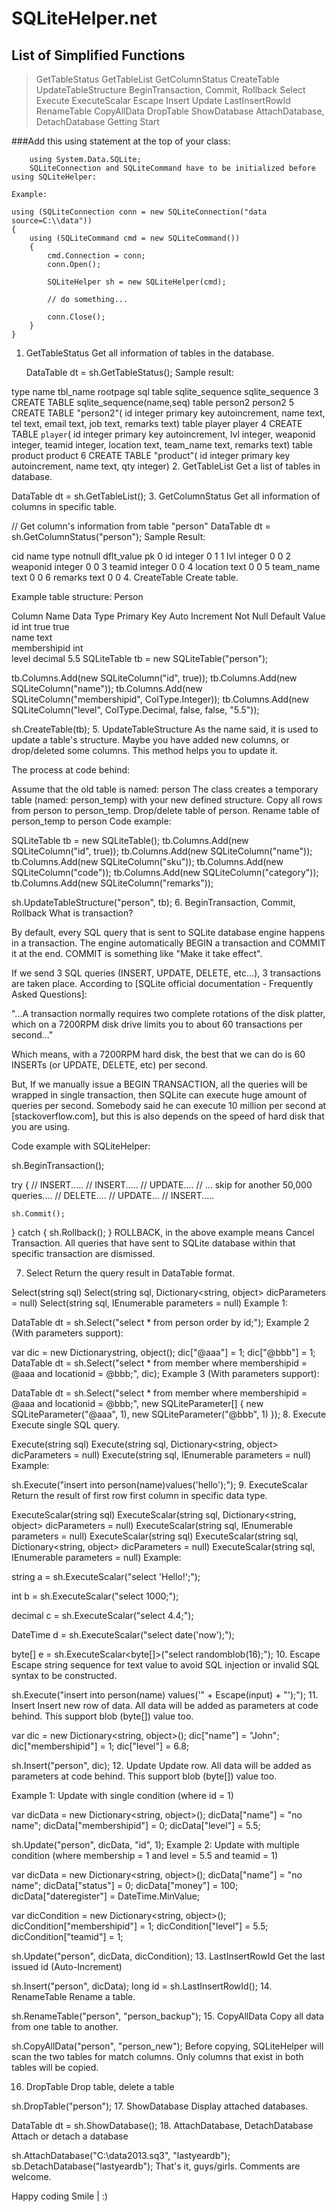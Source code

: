 # SQLiteHelper.net
## List of Simplified Functions
>GetTableStatus
>GetTableList
>GetColumnStatus
>CreateTable
>UpdateTableStructure
>BeginTransaction, Commit, Rollback
>Select
>Execute
>ExecuteScalar
>Escape
>Insert
>Update
>LastInsertRowId
>RenameTable
>CopyAllData
>DropTable
>ShowDatabase
>AttachDatabase, DetachDatabase
>Getting Start

###Add this using statement at the top of your class:

        using System.Data.SQLite;
        SQLiteConnection and SQLiteCommand have to be initialized before using SQLiteHelper:

    Example:

    using (SQLiteConnection conn = new SQLiteConnection("data source=C:\\data"))
    {
        using (SQLiteCommand cmd = new SQLiteCommand())
        {
            cmd.Connection = conn;
            conn.Open();
 
            SQLiteHelper sh = new SQLiteHelper(cmd);
 
            // do something...

            conn.Close();
        }
    }

1. GetTableStatus
    Get all information of tables in the database.

    DataTable dt = sh.GetTableStatus();
    Sample result:

type	name	tbl_name	rootpage	sql
table	sqlite_sequence	sqlite_sequence	3	CREATE TABLE sqlite_sequence(name,seq)
table	person2	person2	5	CREATE TABLE "person2"(
id integer primary key autoincrement,
name text,
tel text,
email text,
job text,
remarks text)
table	player	player	4	CREATE TABLE `player`(
id integer primary key autoincrement,
lvl integer,
weaponid integer,
teamid integer,
location text,
team_name text,
remarks text)
table	product	product	6	CREATE TABLE "product"(
id integer primary key autoincrement,
name text,
qty integer)
2. GetTableList
Get a list of tables in database.

DataTable dt = sh.GetTableList();
3. GetColumnStatus
Get all information of columns in specific table.

// Get column's information from table "person"
DataTable dt = sh.GetColumnStatus("person");
Sample Result:

cid	name	type	notnull	dflt_value	pk
0	id	integer	0	 	1
1	lvl	integer	0	 	0
2	weaponid	integer	0	 	0
3	teamid	integer	0	 	0
4	location	text	0	 	0
5	team_name	text	0	 	0
6	remarks	text	0	 	0
4. CreateTable
Create table.

Example table structure: Person

Column Name	Data Type	Primary Key	Auto Increment	Not Null	Default Value
id	int	true	true	 	 
name	text	 	 	 	 
membershipid	int	 	 	 	 
level	decimal	 	 	 	5.5
SQLiteTable tb = new SQLiteTable("person");
 
tb.Columns.Add(new SQLiteColumn("id", true));
tb.Columns.Add(new SQLiteColumn("name"));
tb.Columns.Add(new SQLiteColumn("membershipid", ColType.Integer));
tb.Columns.Add(new SQLiteColumn("level", ColType.Decimal, false, false, "5.5"));
 
sh.CreateTable(tb);
5. UpdateTableStructure
As the name said, it is used to update a table's structure. Maybe you have added new columns, or drop/deleted some columns. This method helps you to update it.

The process at code behind:

Assume that the old table is named: person
The class creates a temporary table (named: person_temp) with your new defined structure.
Copy all rows from person to person_temp.
Drop/delete table of person.
Rename table of person_temp to person
Code example:

SQLiteTable tb = new SQLiteTable();
tb.Columns.Add(new SQLiteColumn("id", true));
tb.Columns.Add(new SQLiteColumn("name"));
tb.Columns.Add(new SQLiteColumn("sku"));
tb.Columns.Add(new SQLiteColumn("code"));
tb.Columns.Add(new SQLiteColumn("category"));
tb.Columns.Add(new SQLiteColumn("remarks"));

sh.UpdateTableStructure("person", tb);
6. BeginTransaction, Commit, Rollback
What is transaction?

By default, every SQL query that is sent to SQLite database engine happens in a transaction. The engine automatically BEGIN a transaction and COMMIT it at the end. COMMIT is something like "Make it take effect".

If we send 3 SQL queries (INSERT, UPDATE, DELETE, etc...), 3 transactions are taken place. According to [SQLite official documentation - Frequently Asked Questions]:

"...A transaction normally requires two complete rotations of the disk platter, which on a 7200RPM disk drive limits you to about 60 transactions per second..."

Which means, with a 7200RPM hard disk, the best that we can do is 60 INSERTs (or UPDATE, DELETE, etc) per second.

But, If we manually issue a BEGIN TRANSACTION, all the queries will be wrapped in single transaction, then SQLite can execute huge amount of queries per second. Somebody said he can execute 10 million per second at [stackoverflow.com], but this is also depends on the speed of hard disk that you are using.

Code example with SQLiteHelper:

sh.BeginTransaction();
 
try
{
    // INSERT.....
    // INSERT.....
    // UPDATE....
    // ... skip for another 50,000 queries....
    // DELETE....
    // UPDATE...
    // INSERT.....

    sh.Commit();
}
catch
{
    sh.Rollback();
}
ROLLBACK, in the above example means Cancel Transaction. All queries that have sent to SQLite database within that specific transaction are dismissed.

7. Select
Return the query result in DataTable format.

Select(string sql)
Select(string sql, Dictionary<string, object> dicParameters = null)
Select(string sql, IEnumerable<SQLiteParameter> parameters = null)
Example 1:

DataTable dt = sh.Select("select * from person order by id;");
Example 2 (With parameters support):

var dic = new Dictionarystring, object();
dic["@aaa"] = 1;
dic["@bbb"] = 1;
DataTable dt = sh.Select("select * from member where membershipid = @aaa and locationid = @bbb;", dic);
Example 3 (With parameters support):

DataTable dt = sh.Select("select * from member where membershipid = @aaa and locationid = @bbb;",
    new SQLiteParameter[] { 
        new SQLiteParameter("@aaa", 1),
        new SQLiteParameter("@bbb", 1)
    });
8. Execute
Execute single SQL query.

Execute(string sql)
Execute(string sql, Dictionary<string, object> dicParameters = null)
Execute(string sql, IEnumerable<SQLiteParameter> parameters = null)
Example:

sh.Execute("insert into person(name)values('hello');");
9. ExecuteScalar
Return the result of first row first column in specific data type.

ExecuteScalar(string sql)
ExecuteScalar(string sql, Dictionary<string, object> dicParameters = null)
ExecuteScalar(string sql, IEnumerable<SQLiteParameter> parameters = null)
ExecuteScalar<datatype>(string sql)
ExecuteScalar<datatype>(string sql, Dictionary<string, object> dicParameters = null)
ExecuteScalar<datatype>(string sql, IEnumerable<SQLiteParameter> parameters = null)
Example:

string a = sh.ExecuteScalar<string>("select 'Hello!';");

int b = sh.ExecuteScalar<int>("select 1000;");

decimal c = sh.ExecuteScalar<decimal>("select 4.4;");

DateTime d = sh.ExecuteScalar<DateTime>("select date('now');");

byte[] e = sh.ExecuteScalar<byte[]>("select randomblob(16);");
10. Escape
Escape string sequence for text value to avoid SQL injection or invalid SQL syntax to be constructed.

sh.Execute("insert into person(name) values('" + Escape(input) + "');");
11. Insert
Insert new row of data. All data will be added as parameters at code behind. This support blob (byte[]) value too.

var dic = new Dictionary<string, object>();
dic["name"] = "John";
dic["membershipid"] = 1;
dic["level"] = 6.8;
 
sh.Insert("person", dic);
12. Update
Update row. All data will be added as parameters at code behind. This support blob (byte[]) value too.

Example 1: Update with single condition (where id = 1)

var dicData = new Dictionary<string, object>();
dicData["name"] = "no name";
dicData["membershipid"] = 0;
dicData["level"] = 5.5;
 
sh.Update("person", dicData, "id", 1);
Example 2: Update with multiple condition (where membership = 1 and level = 5.5 and teamid = 1)

var dicData = new Dictionary<string, object>();
dicData["name"] = "no name";
dicData["status"] = 0;
dicData["money"] = 100;
dicData["dateregister"] = DateTime.MinValue;
 
var dicCondition = new Dictionary<string, object>();
dicCondition["membershipid"] = 1;
dicCondition["level"] = 5.5;
dicCondition["teamid"] = 1;
 
sh.Update("person", dicData, dicCondition);
13. LastInsertRowId
Get the last issued id (Auto-Increment)

sh.Insert("person", dicData);
long id = sh.LastInsertRowId();
14. RenameTable
Rename a table.

sh.RenameTable("person", "person_backup");
15. CopyAllData
Copy all data from one table to another.

sh.CopyAllData("person", "person_new");
Before copying, SQLiteHelper will scan the two tables for match columns. Only columns that exist in both tables will be copied.

16. DropTable
Drop table, delete a table

sh.DropTable("person");
17. ShowDatabase
Display attached databases.

DataTable dt = sh.ShowDatabase();
18. AttachDatabase, DetachDatabase
Attach or detach a database

sh.AttachDatabase("C:\\data2013.sq3", "lastyeardb");
sb.DetachDatabase("lastyeardb");
That's it, guys/girls. Comments are welcome.

Happy coding Smile | :)
